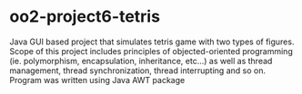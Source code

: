 # oo2-project6-tetris
Java GUI based project that simulates tetris game with two types of figures. Scope of this project includes principles of objected-oriented programming (ie. polymorphism, encapsulation, inheritance, etc...) as well as thread management, thread synchronization, thread interrupting and so on. Program was written using Java AWT package
